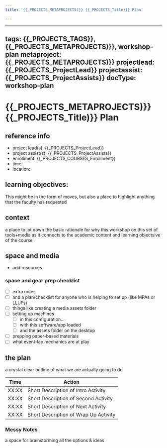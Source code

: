 ```yaml
---
title: '{{_PROJECTS_METAPROJECTS)}} {{_PROJECTS_Title)}} Plan'

---
```


---
tags: {{_PROJECTS_TAGS}}, {{_PROJECTS_METAPROJECTS)}}, workshop-plan
metaproject: {{_PROJECTS_METAPROJECTS)}}
projectlead: {{_PROJECTS_ProjectLead}}
projectassist: {{_PROJECTS_ProjectAssists}}
docType: workshop-plan
---

# {{_PROJECTS_METAPROJECTS)}} {{_PROJECTS_Title)}} Plan

## reference info
* project lead(s): {{_PROJECTS_ProjectLead}}
* project assist(s): {{_PROJECTS_ProjectAssists}}
* enrollment: {{_PROJECTS_COURSES_Enrollment}}
* time:
* location:

## learning objectives:
This might be in the form of moves, but also a place to highlight anything that the faculty has requested

## context
a place to jot down the basic rationale for why this workshop on this set of tools+media as it connects to the academic content and learning objectsive of the course

## space and media 
* add resources

### space and gear prep checklist
- [ ] extra notes
- [ ] and a plan/checklist for anyone who is helping to set up (like MPAs or LLUFs)
- [ ] things like creating a media assets folder
- [ ] setting up machines 
    - [ ] in this configuration...
    - [ ] with this software/app loaded
    - [ ] and the assets folder on the desktop
- [ ] prepping paper-based materials
- [ ] what event-lab mechanics are at play
## the plan
a crystal clear outline of what we are actually going to do


| Time | Action |  
| -------- | -------- | 
| XX:XX     |  Short Description of Intro Activity    | 
| XX:XX     |  Short Description of Second Activity    | 
| XX:XX     |  Short Description of Next Activity    | 
| XX:XX     |  Short Description of Wrap Up Activity    | 

### Messy Notes
a space for brainstorming all the options & ideas

